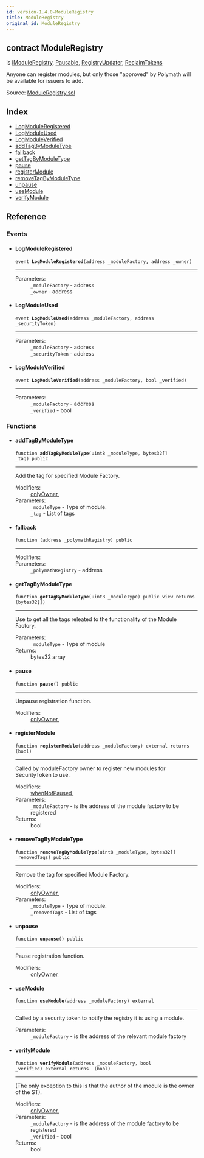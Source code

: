 ```yaml
---
id: version-1.4.0-ModuleRegistry
title: ModuleRegistry
original_id: ModuleRegistry
---
```


<div class="contract-doc"><div class="contract"><h2 class="contract-header"><span class="contract-kind">contract</span> ModuleRegistry</h2><p class="base-contracts"><span>is</span> <a href="interfaces_IModuleRegistry.html">IModuleRegistry</a><span>, </span><a href="Pausable.html">Pausable</a><span>, </span><a href="RegistryUpdater.html">RegistryUpdater</a><span>, </span><a href="ReclaimTokens.html">ReclaimTokens</a></p><p class="description">Anyone can register modules, but only those &quot;approved&quot; by Polymath will be available for issuers to add.</p><div class="source">Source: <a href="git+https://github.com/PolymathNetwork/polymath-core/blob/v1.4.0/contracts/ModuleRegistry.sol" target="_blank">ModuleRegistry.sol</a></div></div><div class="index"><h2>Index</h2><ul><li><a href="ModuleRegistry.html#LogModuleRegistered">LogModuleRegistered</a></li><li><a href="ModuleRegistry.html#LogModuleUsed">LogModuleUsed</a></li><li><a href="ModuleRegistry.html#LogModuleVerified">LogModuleVerified</a></li><li><a href="ModuleRegistry.html#addTagByModuleType">addTagByModuleType</a></li><li><a href="ModuleRegistry.html#">fallback</a></li><li><a href="ModuleRegistry.html#getTagByModuleType">getTagByModuleType</a></li><li><a href="ModuleRegistry.html#pause">pause</a></li><li><a href="ModuleRegistry.html#registerModule">registerModule</a></li><li><a href="ModuleRegistry.html#removeTagByModuleType">removeTagByModuleType</a></li><li><a href="ModuleRegistry.html#unpause">unpause</a></li><li><a href="ModuleRegistry.html#useModule">useModule</a></li><li><a href="ModuleRegistry.html#verifyModule">verifyModule</a></li></ul></div><div class="reference"><h2>Reference</h2><div class="events"><h3>Events</h3><ul><li><div class="item event"><span id="LogModuleRegistered" class="anchor-marker"></span><h4 class="name">LogModuleRegistered</h4><div class="body"><code class="signature">event <strong>LogModuleRegistered</strong><span>(address _moduleFactory, address _owner) </span></code><hr/><dl><dt><span class="label-parameters">Parameters:</span></dt><dd><div><code>_moduleFactory</code> - address</div><div><code>_owner</code> - address</div></dd></dl></div></div></li><li><div class="item event"><span id="LogModuleUsed" class="anchor-marker"></span><h4 class="name">LogModuleUsed</h4><div class="body"><code class="signature">event <strong>LogModuleUsed</strong><span>(address _moduleFactory, address _securityToken) </span></code><hr/><dl><dt><span class="label-parameters">Parameters:</span></dt><dd><div><code>_moduleFactory</code> - address</div><div><code>_securityToken</code> - address</div></dd></dl></div></div></li><li><div class="item event"><span id="LogModuleVerified" class="anchor-marker"></span><h4 class="name">LogModuleVerified</h4><div class="body"><code class="signature">event <strong>LogModuleVerified</strong><span>(address _moduleFactory, bool _verified) </span></code><hr/><dl><dt><span class="label-parameters">Parameters:</span></dt><dd><div><code>_moduleFactory</code> - address</div><div><code>_verified</code> - bool</div></dd></dl></div></div></li></ul></div><div class="functions"><h3>Functions</h3><ul><li><div class="item function"><span id="addTagByModuleType" class="anchor-marker"></span><h4 class="name">addTagByModuleType</h4><div class="body"><code class="signature">function <strong>addTagByModuleType</strong><span>(uint8 _moduleType, bytes32[] _tag) </span><span>public </span></code><hr/><div class="description"><p>Add the tag for specified Module Factory.</p></div><dl><dt><span class="label-modifiers">Modifiers:</span></dt><dd><a href="es_openzeppelin-solidity_contracts_ownership_Ownable.html#onlyOwner">onlyOwner </a></dd><dt><span class="label-parameters">Parameters:</span></dt><dd><div><code>_moduleType</code> - Type of module.</div><div><code>_tag</code> - List of tags</div></dd></dl></div></div></li><li><div class="item function"><span id="fallback" class="anchor-marker"></span><h4 class="name">fallback</h4><div class="body"><code class="signature">function <strong></strong><span>(address _polymathRegistry) </span><span>public </span></code><hr/><dl><dt><span class="label-modifiers">Modifiers:</span></dt><dd></dd><dt><span class="label-parameters">Parameters:</span></dt><dd><div><code>_polymathRegistry</code> - address</div></dd></dl></div></div></li><li><div class="item function"><span id="getTagByModuleType" class="anchor-marker"></span><h4 class="name">getTagByModuleType</h4><div class="body"><code class="signature">function <strong>getTagByModuleType</strong><span>(uint8 _moduleType) </span><span>public </span><span>view </span><span>returns  (bytes32[]) </span></code><hr/><div class="description"><p>Use to get all the tags releated to the functionality of the Module Factory.</p></div><dl><dt><span class="label-parameters">Parameters:</span></dt><dd><div><code>_moduleType</code> - Type of module</div></dd><dt><span class="label-return">Returns:</span></dt><dd>bytes32 array</dd></dl></div></div></li><li><div class="item function"><span id="pause" class="anchor-marker"></span><h4 class="name">pause</h4><div class="body"><code class="signature">function <strong>pause</strong><span>() </span><span>public </span></code><hr/><div class="description"><p>Unpause registration function.</p></div><dl><dt><span class="label-modifiers">Modifiers:</span></dt><dd><a href="es_openzeppelin-solidity_contracts_ownership_Ownable.html#onlyOwner">onlyOwner </a></dd></dl></div></div></li><li><div class="item function"><span id="registerModule" class="anchor-marker"></span><h4 class="name">registerModule</h4><div class="body"><code class="signature">function <strong>registerModule</strong><span>(address _moduleFactory) </span><span>external </span><span>returns  (bool) </span></code><hr/><div class="description"><p>Called by moduleFactory owner to register new modules for SecurityToken to use.</p></div><dl><dt><span class="label-modifiers">Modifiers:</span></dt><dd><a href="Pausable.html#whenNotPaused">whenNotPaused </a></dd><dt><span class="label-parameters">Parameters:</span></dt><dd><div><code>_moduleFactory</code> - is the address of the module factory to be registered</div></dd><dt><span class="label-return">Returns:</span></dt><dd>bool</dd></dl></div></div></li><li><div class="item function"><span id="removeTagByModuleType" class="anchor-marker"></span><h4 class="name">removeTagByModuleType</h4><div class="body"><code class="signature">function <strong>removeTagByModuleType</strong><span>(uint8 _moduleType, bytes32[] _removedTags) </span><span>public </span></code><hr/><div class="description"><p>Remove the tag for specified Module Factory.</p></div><dl><dt><span class="label-modifiers">Modifiers:</span></dt><dd><a href="es_openzeppelin-solidity_contracts_ownership_Ownable.html#onlyOwner">onlyOwner </a></dd><dt><span class="label-parameters">Parameters:</span></dt><dd><div><code>_moduleType</code> - Type of module.</div><div><code>_removedTags</code> - List of tags</div></dd></dl></div></div></li><li><div class="item function"><span id="unpause" class="anchor-marker"></span><h4 class="name">unpause</h4><div class="body"><code class="signature">function <strong>unpause</strong><span>() </span><span>public </span></code><hr/><div class="description"><p>Pause registration function.</p></div><dl><dt><span class="label-modifiers">Modifiers:</span></dt><dd><a href="es_openzeppelin-solidity_contracts_ownership_Ownable.html#onlyOwner">onlyOwner </a></dd></dl></div></div></li><li><div class="item function"><span id="useModule" class="anchor-marker"></span><h4 class="name">useModule</h4><div class="body"><code class="signature">function <strong>useModule</strong><span>(address _moduleFactory) </span><span>external </span></code><hr/><div class="description"><p>Called by a security token to notify the registry it is using a module.</p></div><dl><dt><span class="label-parameters">Parameters:</span></dt><dd><div><code>_moduleFactory</code> - is the address of the relevant module factory</div></dd></dl></div></div></li><li><div class="item function"><span id="verifyModule" class="anchor-marker"></span><h4 class="name">verifyModule</h4><div class="body"><code class="signature">function <strong>verifyModule</strong><span>(address _moduleFactory, bool _verified) </span><span>external </span><span>returns  (bool) </span></code><hr/><div class="description"><p>(The only exception to this is that the author of the module is the owner of the ST).</p></div><dl><dt><span class="label-modifiers">Modifiers:</span></dt><dd><a href="es_openzeppelin-solidity_contracts_ownership_Ownable.html#onlyOwner">onlyOwner </a></dd><dt><span class="label-parameters">Parameters:</span></dt><dd><div><code>_moduleFactory</code> - is the address of the module factory to be registered</div><div><code>_verified</code> - bool</div></dd><dt><span class="label-return">Returns:</span></dt><dd>bool</dd></dl></div></div></li></ul></div></div></div>
